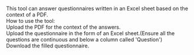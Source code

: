 This tool can answer questionnaires written in an Excel sheet based on the context of a PDF.
<br>
How to use the tool:
<br>
Upload the PDF for the context of the answers.
<br>
Upload the questionnaire in the form of an Excel sheet.(Ensure all the questions are continuous and below a column called 'Question')
<br>
Download the filled questionnaire.
<br>
